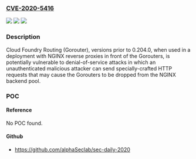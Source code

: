 ### [CVE-2020-5416](https://cve.mitre.org/cgi-bin/cvename.cgi?name=CVE-2020-5416)
![](https://img.shields.io/static/v1?label=Product&message=CF%20Deployment&color=blue)
![](https://img.shields.io/static/v1?label=Version&message=All%3C%2013.13.0%20&color=brighgreen)
![](https://img.shields.io/static/v1?label=Vulnerability&message=CWE-404%3A%20Improper%20Resource%20Shutdown%20or%20Release&color=brighgreen)

### Description

Cloud Foundry Routing (Gorouter), versions prior to 0.204.0, when used in a deployment with NGINX reverse proxies in front of the Gorouters, is potentially vulnerable to denial-of-service attacks in which an unauthenticated malicious attacker can send specially-crafted HTTP requests that may cause the Gorouters to be dropped from the NGINX backend pool.

### POC

#### Reference
No POC found.

#### Github
- https://github.com/alphaSeclab/sec-daily-2020

